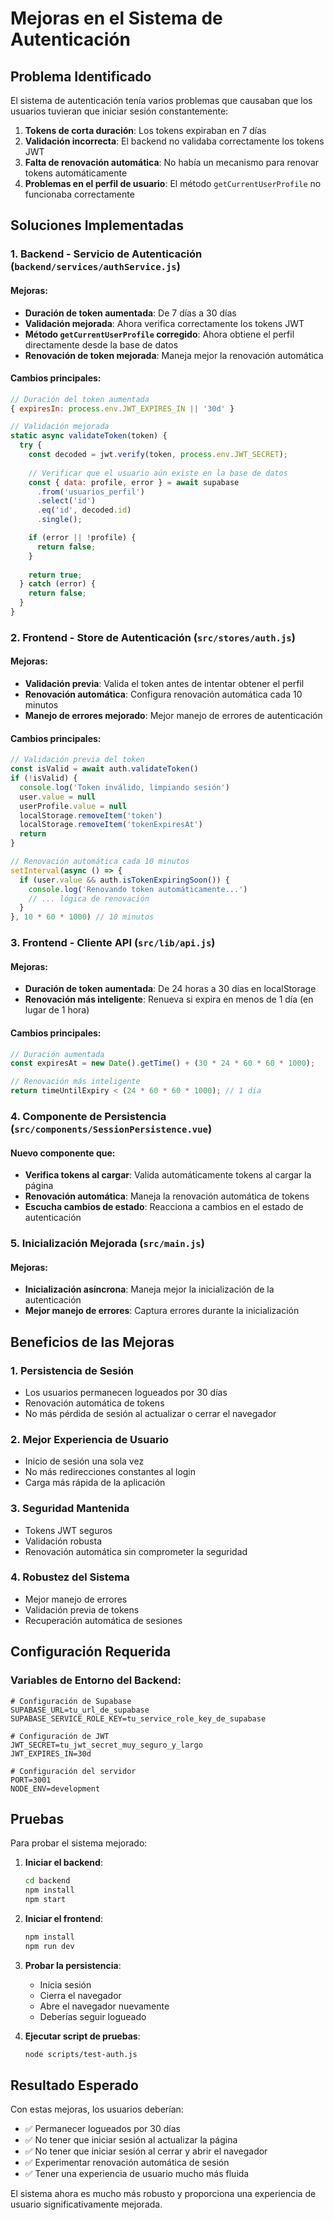 # Mejoras en el Sistema de Autenticación

## Problema Identificado

El sistema de autenticación tenía varios problemas que causaban que los usuarios tuvieran que iniciar sesión constantemente:

1. **Tokens de corta duración**: Los tokens expiraban en 7 días
2. **Validación incorrecta**: El backend no validaba correctamente los tokens JWT
3. **Falta de renovación automática**: No había un mecanismo para renovar tokens automáticamente
4. **Problemas en el perfil de usuario**: El método `getCurrentUserProfile` no funcionaba correctamente

## Soluciones Implementadas

### 1. **Backend - Servicio de Autenticación (`backend/services/authService.js`)**

#### Mejoras:
- **Duración de token aumentada**: De 7 días a 30 días
- **Validación mejorada**: Ahora verifica correctamente los tokens JWT
- **Método `getCurrentUserProfile` corregido**: Ahora obtiene el perfil directamente desde la base de datos
- **Renovación de token mejorada**: Maneja mejor la renovación automática

#### Cambios principales:
```javascript
// Duración del token aumentada
{ expiresIn: process.env.JWT_EXPIRES_IN || '30d' }

// Validación mejorada
static async validateToken(token) {
  try {
    const decoded = jwt.verify(token, process.env.JWT_SECRET);
    
    // Verificar que el usuario aún existe en la base de datos
    const { data: profile, error } = await supabase
      .from('usuarios_perfil')
      .select('id')
      .eq('id', decoded.id)
      .single();

    if (error || !profile) {
      return false;
    }
    
    return true;
  } catch (error) {
    return false;
  }
}
```

### 2. **Frontend - Store de Autenticación (`src/stores/auth.js`)**

#### Mejoras:
- **Validación previa**: Valida el token antes de intentar obtener el perfil
- **Renovación automática**: Configura renovación automática cada 10 minutos
- **Manejo de errores mejorado**: Mejor manejo de errores de autenticación

#### Cambios principales:
```javascript
// Validación previa del token
const isValid = await auth.validateToken()
if (!isValid) {
  console.log('Token inválido, limpiando sesión')
  user.value = null
  userProfile.value = null
  localStorage.removeItem('token')
  localStorage.removeItem('tokenExpiresAt')
  return
}

// Renovación automática cada 10 minutos
setInterval(async () => {
  if (user.value && auth.isTokenExpiringSoon()) {
    console.log('Renovando token automáticamente...')
    // ... lógica de renovación
  }
}, 10 * 60 * 1000) // 10 minutos
```

### 3. **Frontend - Cliente API (`src/lib/api.js`)**

#### Mejoras:
- **Duración de token aumentada**: De 24 horas a 30 días en localStorage
- **Renovación más inteligente**: Renueva si expira en menos de 1 día (en lugar de 1 hora)

#### Cambios principales:
```javascript
// Duración aumentada
const expiresAt = new Date().getTime() + (30 * 24 * 60 * 60 * 1000);

// Renovación más inteligente
return timeUntilExpiry < (24 * 60 * 60 * 1000); // 1 día
```

### 4. **Componente de Persistencia (`src/components/SessionPersistence.vue`)**

#### Nuevo componente que:
- **Verifica tokens al cargar**: Valida automáticamente tokens al cargar la página
- **Renovación automática**: Maneja la renovación automática de tokens
- **Escucha cambios de estado**: Reacciona a cambios en el estado de autenticación

### 5. **Inicialización Mejorada (`src/main.js`)**

#### Mejoras:
- **Inicialización asíncrona**: Maneja mejor la inicialización de la autenticación
- **Mejor manejo de errores**: Captura errores durante la inicialización

## Beneficios de las Mejoras

### 1. **Persistencia de Sesión**
- Los usuarios permanecen logueados por 30 días
- Renovación automática de tokens
- No más pérdida de sesión al actualizar o cerrar el navegador

### 2. **Mejor Experiencia de Usuario**
- Inicio de sesión una sola vez
- No más redirecciones constantes al login
- Carga más rápida de la aplicación

### 3. **Seguridad Mantenida**
- Tokens JWT seguros
- Validación robusta
- Renovación automática sin comprometer la seguridad

### 4. **Robustez del Sistema**
- Mejor manejo de errores
- Validación previa de tokens
- Recuperación automática de sesiones

## Configuración Requerida

### Variables de Entorno del Backend:
```env
# Configuración de Supabase
SUPABASE_URL=tu_url_de_supabase
SUPABASE_SERVICE_ROLE_KEY=tu_service_role_key_de_supabase

# Configuración de JWT
JWT_SECRET=tu_jwt_secret_muy_seguro_y_largo
JWT_EXPIRES_IN=30d

# Configuración del servidor
PORT=3001
NODE_ENV=development
```

## Pruebas

Para probar el sistema mejorado:

1. **Iniciar el backend**:
   ```bash
   cd backend
   npm install
   npm start
   ```

2. **Iniciar el frontend**:
   ```bash
   npm install
   npm run dev
   ```

3. **Probar la persistencia**:
   - Inicia sesión
   - Cierra el navegador
   - Abre el navegador nuevamente
   - Deberías seguir logueado

4. **Ejecutar script de pruebas**:
   ```bash
   node scripts/test-auth.js
   ```

## Resultado Esperado

Con estas mejoras, los usuarios deberían:
- ✅ Permanecer logueados por 30 días
- ✅ No tener que iniciar sesión al actualizar la página
- ✅ No tener que iniciar sesión al cerrar y abrir el navegador
- ✅ Experimentar renovación automática de sesión
- ✅ Tener una experiencia de usuario mucho más fluida

El sistema ahora es mucho más robusto y proporciona una experiencia de usuario significativamente mejorada. 